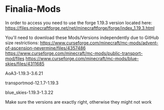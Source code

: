 # Finalia-Mods

In order to access you need to use the forge 1.19.3 version located here:
https://files.minecraftforge.net/net/minecraftforge/forge/index_1.19.3.html


You'll need to download these Mods/Versions independently due to GitHub size restrictions:
https://www.curseforge.com/minecraft/mc-mods/advent-of-ascension-nevermine/files/4357486
https://www.curseforge.com/minecraft/mc-mods/public-transport-mod/files
https://www.curseforge.com/minecraft/mc-mods/blue-skies/files/4311685

AoA3-1.19.3-3.6.21

transportmod-12.1.7-1.19.3

blue_skies-1.19.3-1.3.22

Make sure the versions are exactly right, otherwise they might not work
